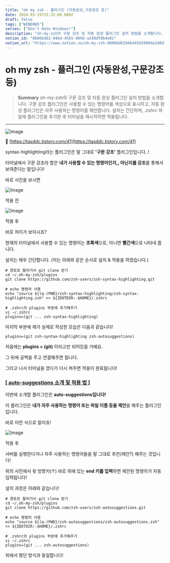 ```yaml
---
title: "oh my zsh - 플러그인 (자동완성,구문강조 등)"
date: 2024-03-15T15:32:00.000Z
draft: false
tags: ["WINDOWS"]
series: ["Don't Hate Windows!"]
description: "oh-my-zsh의 구문 강조 및 자동 완성 플러그인 설치 방법을 소개합니다. 구문 강조 플러그인은 사용할 수 있는 명령어를 색상으로 표시하고, 자동 완성 플러그인은 자주 사용하는 명령어를 제안합니다. 설치는 간단하며, .zshrc 파일에 플러그인을 추가한 후 터미널을 재시작하면 적용됩니다."
notion_id: "88066d62-94b4-45b5-909d-a248df0b4e91"
notion_url: "https://www.notion.so/oh-my-zsh-88066d6294b445b5909da248df0b4e91"
---
```


# oh my zsh - 플러그인 (자동완성,구문강조 등)

> **Summary**
> oh-my-zsh의 구문 강조 및 자동 완성 플러그인 설치 방법을 소개합니다. 구문 강조 플러그인은 사용할 수 있는 명령어를 색상으로 표시하고, 자동 완성 플러그인은 자주 사용하는 명령어를 제안합니다. 설치는 간단하며, .zshrc 파일에 플러그인을 추가한 후 터미널을 재시작하면 적용됩니다.

---

![Image](https://prod-files-secure.s3.us-west-2.amazonaws.com/09ccd4d5-876c-4bba-bbdf-cc77a0a11257/1b29ada3-3e4d-449a-aa44-4e7248a09fd9/Untitled.png?X-Amz-Algorithm=AWS4-HMAC-SHA256&X-Amz-Content-Sha256=UNSIGNED-PAYLOAD&X-Amz-Credential=ASIAZI2LB466SXS3KM3R%2F20250724%2Fus-west-2%2Fs3%2Faws4_request&X-Amz-Date=20250724T101919Z&X-Amz-Expires=3600&X-Amz-Security-Token=IQoJb3JpZ2luX2VjEAIaCXVzLXdlc3QtMiJHMEUCIHbW2AIQge1hcMJErgdq9tTMcIWEE3nL0rF26KXN%2BwrpAiEAt4bDnooAVvNEEq14IeK0tA2aOFPSGhZ1aLoCXdxbuVwq%2FwMIKhAAGgw2Mzc0MjMxODM4MDUiDOY5KQ6zBA5tfTApgSrcAwvHba7huvRQpj7qd6mF5pevdmSMNoviB9kVuDfg%2Bhfe%2FHvoCy8HicYcCmFfTW0GHdVOPQO%2F5%2BY%2BYx9NJo4m3mOX71MKnRd5EUXc81ozhErPy8HSY2S%2FvT%2Fm7d26cJZNZJyQG3IIkz3Wx5KWAHoGvQ3kRfj77Tmy69SmHR2mzj2NuSnW4ahsvk2RczN8pmGYJUrWlf6mW32bci6Spu6ezmCS9j3%2BICsua%2B1rWyCJp5gx23ppdLWCjuJs9U71Q%2F5hDkYYfPHPcQn7hyCMR2Lbr0ayV%2BOi%2Be89a%2Fqm20ZaZ4E7fce7%2B4%2BVebH0h3BnCTSakWNpOQY80N2NUmTzeOf90E4FHJs1Dq3WK5twAqVa3h4b2ecPx0CAx0LhFINFosmeRlLx8f9pmx7BU9bUbyL4T%2BFo8awJ%2Bo5xxcSCq6Fnw%2BScZZA9DPfaQX%2BuXFP4krJFCczKGyVU%2B9iO2XBiWvAdt2C5PlYF0oi%2BYYVxBK6K%2BWZO4pnISzDp4NMopx0UPov52z8W%2BV6TesQieK39tWhLo9PqfbApwNK7N0H1B4gnYkWMPduGEi%2FVtQbMF731Dq25MXLROjX7Y5RjE5jXO71OcNXSST3lRS5G3iWuFRU1%2FNV6a5IdHed6IGa%2FDNu2MNj2h8QGOqUBl9D%2FlCVxgRCWXzVfib2Xp%2FjSl2loV4%2B4k4Zvn1JGaxJeVum7ZxeUwxIxO7w7oazg5tXfbCdKskLlagpIVQ8QGYJugQH3vtb%2BCv74PvGovwXRDwqVbHE2Mz%2FJ%2ByWRPeQ1O3sGSGde%2Bgs8djkeolKanm7oxc%2BttIpwH9BNpMtAb59WnI%2BipC9PIBvgqYRjj8JcK%2B6wkCLezKbi8bZl2C32MOO1Y63U&X-Amz-Signature=0bf31c87de5dd79ba0f0d0682443afbc4beac73d5436165f75c3c5bf31da5bad&X-Amz-SignedHeaders=host&x-amz-checksum-mode=ENABLED&x-id=GetObject)

🔗 [https://tasddc.tistory.com/41](https://tasddc.tistory.com/41)

syntax-highlighting라는 플러그인은 말 그대로 **'구문 강조'** 플러그인입니다..!

터미널에서 구문 강조라 함은 **내가 사용할 수 있는 명령어인지,, 아닌지를 강조**를 통해서 보여준다는 말입니다!

바로 사진을 보시면

![Image](https://blog.kakaocdn.net/dn/dsRaME/btrdJiO9nAC/IKJ0YGwOeu6VYGhvrBTjc1/img.png)

적용 전

![Image](https://blog.kakaocdn.net/dn/edgyCP/btrdKVZZt6B/JQWQBtGvlnzSSOrQ8jNvrk/img.png)

적용 후

바로 차이가 보이시죠?

현재의 터미널에서 사용할 수 있는 명령어는 **초록색**으로, 아니면 **빨간색**으로 나타내 줍니다.

설치는 매우 간단합니다. (저는 아래와 같은 순서로 설치 & 적용을 하였습니다.)

```shell
# 경로로 들어가서 git clone 받기
cd ~/.oh-my-zsh/plugins
git clone https://github.com/zsh-users/zsh-syntax-highlighting.git

# echo 명령어 사용
echo "source ${(q-)PWD}/zsh-syntax-highlighting/zsh-syntax-highlighting.zsh" >> ${ZDOTDIR:-$HOME}/.zshrc

# .zshrc의 plugins 부분에 추가해주기
vi ~/.zshrc
plugins=(git ... zsh-syntax-highlighting)
```

마지막 부분에 제가 실제로 작성한 모습은 다음과 같습니다!

```shell
plugins=(git zsh-syntax-highlighting zsh-autosuggestions)
```

처음에는 **plugins = (git)** 이라고만 되어있을 거예요.

그 뒤에 공백을 주고 연결해주면 됩니다.

그러고 나서 터미널을 껐다가 다시 켜주면 적용이 완료됩니다!

### [[ auto-suggestions 소개 및 적용 법 ]](https://tasddc.tistory.com/41#%-B%--auto-suggestions%C-%A-%EC%--%-C%EA%B-%-C%--%EB%B-%-F%--%EC%A-%--%EC%-A%A-%--%EB%B-%--%--%-D)

이번에 소개할 플러그인은 **auto-suggestions입니다!**

이 플러그인은 **내가 자주 사용하는 명령어 또는 파일 이름 등을 제안**을 해주는 플러그인입니다.

바로 이런 식으로 말이죠!

![Image](https://blog.kakaocdn.net/dn/Q6eiG/btrdIMJuCjK/M5s3wtiH9EK6Tcj4pUKju1/img.png)

적용 후

서버를 실행한다거나 자주 사용하는 명령어들을 말 그대로 추천(제안?) 해주는 것입니다!

위의 사진에서 윗 방향키(↑) 바로 위에 있는 **end 키를 입력**하면 제안된 명령어가 자동 입력됩니다!

설치 과정은 아래와 같습니다!

```shell
# 경로로 들어가서 git clone 받기
cd ~/.oh-my-zsh/plugins
git clone https://github.com/zsh-users/zsh-autosuggestions.git

# echo 명령어 사용
echo "source ${(q-)PWD}/zsh-autosuggestions/zsh-autosuggestions.zsh" >> ${ZDOTDIR:-$HOME}/.zshrc

# .zshrc의 plugins 부분에 추가해주기
vi ~/.zshrc
plugins=(git ... zsh-autosuggestions)
```

위에서 했던 방식과 동일합니다!

